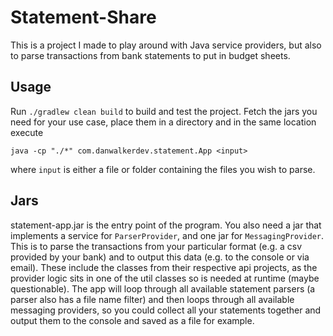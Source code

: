# Statement-Share

This is a project I made to play around with Java service providers, but also 
to parse transactions from bank statements to put in budget sheets.

## Usage

Run `./gradlew clean build` to build and test the project. Fetch the jars you
need for your use case, place them in a directory and in the same location 
execute

    java -cp "./*" com.danwalkerdev.statement.App <input>

where `input` is either a file or folder containing the files you wish to
parse.

## Jars

statement-app.jar is the entry point of the program. You also need a jar
that implements a service for `ParserProvider`, and one jar for 
`MessagingProvider`. This is to parse the transactions from your particular
format (e.g. a csv provided by your bank) and to output this data (e.g. to
the console or via email). These include the classes from their respective
api projects, as the provider logic sits in one of the util classes so is
needed at runtime (maybe questionable). The app will loop through all
available statement parsers (a parser also has a file name filter) and then
loops through all available messaging providers, so you could collect all
your statements together and output them to the console and saved as a file
for example.
